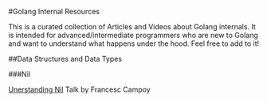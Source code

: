 #Golang Internal Resources

This is a curated collection of Articles and Videos about Golang internals. It is intended for advanced/intermediate programmers who are new to Golang and want to understand what happens under the hood. Feel free to add to it!

##Data Structures and Data Types

###Nil

[Unerstanding Nil](https://www.youtube.com/watch?v=ynoY2xz-F8s) Talk by Francesc Campoy
